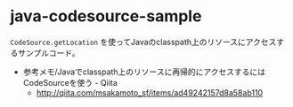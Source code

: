 # java-codesource-sample
`CodeSource.getLocation` を使ってJavaのclasspath上のリソースにアクセスするサンプルコード。

* 参考メモ/Javaでclasspath上のリソースに再帰的にアクセスするにはCodeSourceを使う - Qiita
  * http://qiita.com/msakamoto_sf/items/ad49242157d8a58ab110
